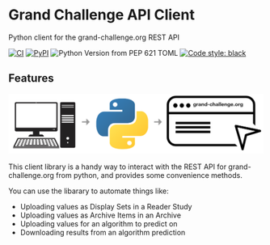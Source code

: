 # Grand Challenge API Client

Python client for the grand-challenge.org REST API

[![CI](https://github.com/DIAGNijmegen/rse-gcapi/actions/workflows/ci.yml/badge.svg?branch=main)](https://github.com/DIAGNijmegen/rse-gcapi/actions/workflows/ci.yml?query=branch%3Amain)
[![PyPI](https://img.shields.io/pypi/v/gcapi)](https://pypi.org/project/gcapi/)
![Python Version from PEP 621 TOML](https://img.shields.io/python/required-version-toml?tomlFilePath=https%3A%2F%2Fraw.githubusercontent.com%2FDIAGNijmegen%2Frse-gcapi%2Frefs%2Fheads%2Fmain%2Fpyproject.toml)
[![Code style: black](https://img.shields.io/badge/code%20style-black-000000.svg)](https://github.com/psf/black)

## Features

![API Overview](images/diagram.png)

This client library is a handy way to interact with the REST API for
grand-challenge.org from python, and provides some convenience methods.

You can use the libarary to automate things like:

* Uploading values as Display Sets in a Reader Study
* Uploading values as Archive Items in an Archive
* Uploading values for an algorithm to predict on
* Downloading results from an algorithm prediction
